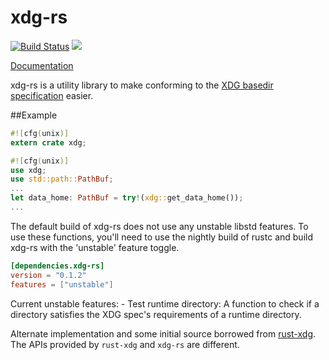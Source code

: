 xdg-rs
====

[![Build Status](https://travis-ci.org/skullzzz/xdg-rs.svg)](https://travis-ci.org/skullzzz/xdg-rs) [![](http://meritbadge.herokuapp.com/xdg-rs)](https://crates.io/crates/xdg-rs)

[Documentation](http://skullzzz.github.io/xdg-rs/xdg/index.html)

xdg-rs is a utility library to make conforming to the
[XDG basedir specification](http://standards.freedesktop.org/basedir-spec/basedir-spec-latest.html) easier.

##Example
```rust
#![cfg(unix)]
extern crate xdg;

#![cfg(unix)]
use xdg;
use std::path::PathBuf;
...
let data_home: PathBuf = try!(xdg::get_data_home());
...
```

The default build of xdg-rs does not use any unstable libstd features. To use these functions, you'll need to use the nightly build of rustc and build xdg-rs with the 'unstable' feature toggle.

```toml
[dependencies.xdg-rs]
version = "0.1.2"
features = ["unstable"]
```

Current unstable features:
    - Test runtime directory: A function to check if a directory satisfies the XDG spec's requirements of a runtime directory.

Alternate implementation and some initial source borrowed from [rust-xdg](https://github.com/o11c/rust-xdg).
The APIs provided by ```rust-xdg``` and ```xdg-rs``` are different.
